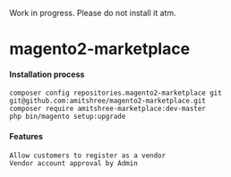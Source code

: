 Work in progress. Please do not install it atm.

# magento2-marketplace

#### Installation process
```
composer config repositories.magento2-marketplace git git@github.com:amitshree/magento2-marketplace.git
composer require amitshree-marketplace:dev-master
php bin/magento setup:upgrade
```


#### Features
```
Allow customers to register as a vendor
Vendor account approval by Admin
```

